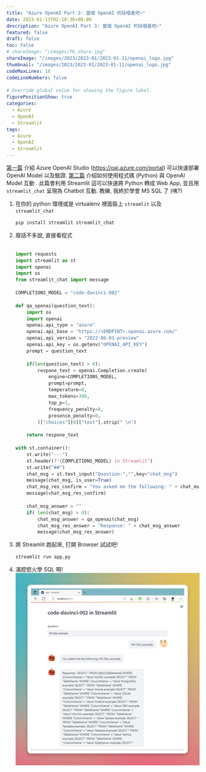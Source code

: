 ```yaml
---
title: "Azure OpenAI Part 3: 當個 OpenAI 的詠唱者吧~"
date: 2023-01-13T02:18:36+08:00
description: "Azure OpenAI Part 3: 當個 OpenAI 的詠唱者吧~"
featured: false
draft: false
toc: false
# shareImage: "/images/fb_share.jpg"
shareImage: "/images/2023/2023-01/2023-01-11/openai_logo.jpg"
thumbnail: "/images/2023/2023-01/2023-01-11/openai_logo.jpg"
codeMaxLines: 10
codeLineNumbers: false

# Override global value for showing the figure label.
figurePositionShow: true
categories:
  - Azure
  - OpenAI
  - Streamlit
tags:
  - Azure
  - OpenAI
  - Streamlit
---
```


[第一篇](https://jimmyliao.net/post/2023-01-11-azure-openai/) 介紹 Azure OpenAI Studio (https://oai.azure.com/portal) 可以快速部署 OpenAI Model 以及驗證. [第二篇](https://jimmyliao.net/post/2023-01-11-azure-openai-code/) 介紹如何使用程式碼 (Python) 與 OpenAI Model 互動 . 此篇會利用 Streamlit 這可以快速將 Python 轉成 Web App, 並且用 `streamlit_chat` 呈現為 Chatbot 互動. 教練, 我終於學會 MS SQL 了 (咦?)

<!--more-->

1. 在你的 python 環境或是 virtualenv 裡面裝上 `streamlit` 以及 `streamlit_chat`

    ```bash
    pip install streamlit streamlit_chat
    ```

2. 廢話不多說, 直接看程式

    ```python

    import requests
    import streamlit as st
    import openai
    import os
    from streamlit_chat import message

    COMPLETIONS_MODEL = "code-davinci-002"

    def qa_openai(question_text):
        import os
        import openai
        openai.api_type = "azure"
        openai.api_base = "https://<ENDPINT>.openai.azure.com/"
        openai.api_version = "2022-06-01-preview"
        openai.api_key = os.getenv("OPENAI_API_KEY")
        prompt = question_text

        if(len(question_text) > 0):
            respone_text = openai.Completion.create(
                engine=COMPLETIONS_MODEL,
                prompt=prompt,
                temperature=0,
                max_tokens=300,
                top_p=1,
                frequency_penalty=0,
                presence_penalty=0,
            )["choices"][0]["text"].strip(" \n")

        return respone_text

    with st.container():
        st.write("---")
        st.header(f"{COMPLETIONS_MODEL} in Streamlit")
        st.write("##")
        chat_msg = st.text_input("Question:","",key="chat_msg")
        message(chat_msg, is_user=True) 
        chat_msg_res_confirm = "You asked me the following: " + chat_msg
        message(chat_msg_res_confirm) 

        chat_msg_answer = ""
        if( len(chat_msg) > 0):
            chat_msg_answer = qa_openai(chat_msg)
            chat_msg_res_answer = "Response: " + chat_msg_answer
            message(chat_msg_res_answer) 
    
    ```

3. 將 Streamlit 跑起來, 打開 Browser 試試吧!

    ```bash
    streamlit run app.py
    ```

4. 滿腔慾火學 SQL 啊!
  ![](/images/2023/2023-01/2023-01-13/2023-01-13-01.png)


